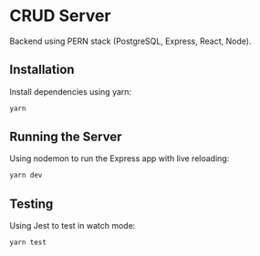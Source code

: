 # CRUD Server
Backend using PERN stack (PostgreSQL, Express, React, Node).

## Installation
Install dependencies using yarn:
```sh
yarn
```

## Running the Server
Using nodemon to run the Express app with live reloading:
```sh
yarn dev
```

## Testing
Using Jest to test in watch mode:
```sh
yarn test
```